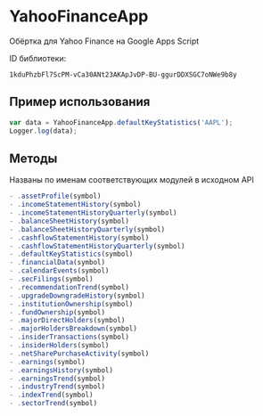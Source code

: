 # YahooFinanceApp
Обёртка для Yahoo Finance на Google Apps Script

ID библиотеки:

``1kduPhzbFl7ScPM-vCa30ANt23AKApJvDP-BU-ggurDDXSGC7oNWe9b8y``

## Пример использования

```javascript
var data = YahooFinanceApp.defaultKeyStatistics('AAPL');
Logger.log(data);
```

## Методы

Названы по именам соответствующих модулей в исходном API

```javascript
- .assetProfile(symbol)
- .incomeStatementHistory(symbol)
- .incomeStatementHistoryQuarterly(symbol)
- .balanceSheetHistory(symbol)
- .balanceSheetHistoryQuarterly(symbol)
- .cashflowStatementHistory(symbol)
- .cashflowStatementHistoryQuarterly(symbol)
- .defaultKeyStatistics(symbol)
- .financialData(symbol)
- .calendarEvents(symbol)
- .secFilings(symbol)
- .recommendationTrend(symbol)
- .upgradeDowngradeHistory(symbol)
- .institutionOwnership(symbol)
- .fundOwnership(symbol)
- .majorDirectHolders(symbol)
- .majorHoldersBreakdown(symbol)
- .insiderTransactions(symbol)
- .insiderHolders(symbol)
- .netSharePurchaseActivity(symbol)
- .earnings(symbol)
- .earningsHistory(symbol)
- .earningsTrend(symbol)
- .industryTrend(symbol)
- .indexTrend(symbol)
- .sectorTrend(symbol)
```

